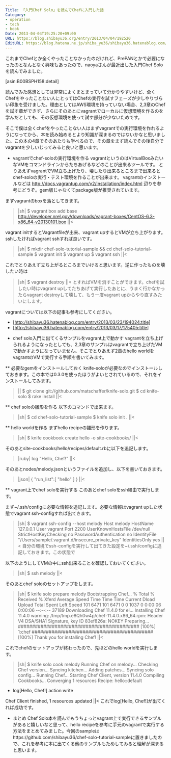 ```yaml
---
Title: 「入門Chef Solo」を読んでChefに入門した話
Category:
- operation
- tech
- book
Date: 2013-04-04T19:25:20+09:00
URL: https://blog.shibayu36.org/entry/2013/04/04/192520
EditURL: https://blog.hatena.ne.jp/shiba_yu36/shibayu36.hatenablog.com/atom/entry/6435988827676198306
---
```


これまでChefとか全くやったことなかったのだけれど、PrePANとかで必要になったのとなんとなく興味もあったので、naoyaさんが最近出した入門Chef Soloを読んでみました。

[asin:B00BSPH158:detail]


読んでみた感想としては非常によくまとまっていて分かりやすいけど、全くChefをやったことない人にとってはChefの実行を試すフェーズが少しやりづらい印象を受けました。理由としてはAWS環境を持っていない場合、2,3章のChefを試す章ができず、さらにそのあとにvagrantでローカルに仮想環境を作るのを学んだとしても、その仮想環境を使って試す部分が少ないためです。

そこで僕は全くchefをやったことない人はまずvagrantでの実行環境を作れるようになってから、本を読み始めるとより知識が深まるのではないかなと思いました。この本の4章でそのあたりも学べるので、その章をまず読んでその後自分でvagrantを少しいじってみると良いと思います。


* vagrantでchef-soloの実行環境を作る
vagrantというのはVirtualBoxみたいなVMをコマンドラインからたちあげるなどのことが出来るツールです。
とりあえずvagrantでVM立ち上げたり、壊したり出来るところまで出来るとchef-soloの実行・テスト環境を作ることが出来ます。
vagrantのインストールなどは http://docs.vagrantup.com/v2/installation/index.html 辺りを参考にどうぞ。gem版じゃなくてpackage版が推奨されています。

まずvagrantのboxを落としてきます。
>|sh|
$ vagrant box add base http://developer.nrel.gov/downloads/vagrant-boxes/CentOS-6.3-x86_64-v20130101.box
||<

vagrant initするとVagrantfileが出来、vagrant upするとVMが立ち上がります。sshしたければvagrant sshすれば良いです。
>|sh|
$ mkdir chef-solo-tutorial-sample && cd chef-solo-tutorial-sample
$ vagrant init
$ vagrant up
$ vagrant ssh
||<

これでとりあえず立ち上がるところまでいけると思います。逆に作ったものを壊したい時は
>|sh|
$ vagrant destroy
||<
とすればVMを消すことができます。chefを試したい時はvagrant upしてたちあげて実行したあとに、うまく行かなかったらvagrant destroyして壊して、もう一度vagrant upからやり直すみたいにします。

vagrantについては以下の記事も参考にしてください。
- [http://shibayu36.hatenablog.com/entry/2013/03/23/194024:title]
- [http://shibayu36.hatenablog.com/entry/2013/03/17/175405:title]


* chef solo入門に出てくるサンプルをvagrant上で動かす
vagrantを立ち上げられるようになったとしても、2,3章のサンプルはvagrantで立ち上げたVMで動かすようになっていません。そこでとりあえず2章のhello worldをvagrantのVMで実行する手順を書いてみます。

** 必要なgemをインストールしておく
knife-soloが必要なのでインストールしておきます。この本では0.3.0を使ったほうがよいとされているので、それをインストールしてみます。

>||
$ git clone git://github.com/matschaffer/knife-solo.git
$ cd knife-solo
$ rake install
||<

** chef soloの雛形を作る
以下のコマンドで出来ます。
>|sh|
$ cd chef-solo-tutorial-sample
$ knife solo init .
||<

** hello worldを作る
まずhello recipeの雛形を作ります。
>|sh|
$ knife cookbook create hello -o site-cookbooks/
||<

そのあとsite-cookbooks/hello/recipes/default.rbに以下を追記します。
>|ruby|
log "Hello, Chef!"
||<

そのあとnodes/melody.jsonというファイルを追加し、以下を書いておきます。
>|json|
{
    "run_list":[
        "hello"
    ]
}
||<

** vagrant上でchef soloを実行する
このあとchef soloをssh経由で実行します。

まず~/.ssh/configに必要な情報を追記します。必要な情報はvagrant upした状態でvagrant ssh-configすれば出てきます。
>|sh|
$ vagrant ssh-config --host melody
Host melody
  HostName 127.0.0.1
  User vagrant
  Port 2200
  UserKnownHostsFile /dev/null
  StrictHostKeyChecking no
  PasswordAuthentication no
  IdentityFile "/Users/sample/.vagrant.d/insecure_private_key"
  IdentitiesOnly yes
||<
自分の環境でssh-configを実行して出てきた設定を~/.ssh/configに追記しておきます。この状態で

以下のようにしてVMの中にssh出来ることを確認しておいてください。
>|sh|
$ ssh melody
||<

そのあとchef soloのセットアップをします。
>|sh|
$ knife solo prepare melody
Bootstrapping Chef...
  % Total    % Received % Xferd  Average Speed   Time    Time     Time  Current
                                 Dload  Upload   Total   Spent    Left  Speed
101  6471  101  6471    0     0   1037      0  0:00:06  0:00:06 --:--:-- 37189
Downloading Chef 11.4.0 for el...
Installing Chef 11.4.0
warning: /tmp/tmp.e8Qh0w4p/chef-11.4.0.x86_64.rpm: Header V4 DSA/SHA1 Signature, key ID 83ef826a: NOKEY
Preparing...                ########################################### [100%]
   1:chef                   ########################################### [100%]
Thank you for installing Chef!
||<

これでchefのセットアップが終わったので、先ほどのhello worldを実行します。
>|sh|
$ knife solo cook melody
Running Chef on melody...
Checking Chef version...
Syncing kitchen...
Adding patches...
Syncing solo config...
Running Chef...
Starting Chef Client, version 11.4.0
Compiling Cookbooks...
Converging 1 resources
Recipe: hello::default
  * log[Hello, Chef!] action write

Chef Client finished, 1 resources updated
||<
これでlog[Hello, Chef!]が出てくれば成功です。

* まとめ
Chef Solo本を読んでもうちょっとvagrant上で実行できるサンプルがあると嬉しいなと思って、hello recipeを参考に手元のvagrantで実行する方法をまとめてみました。今回のsampleはhttps://github.com/shibayu36/chef-solo-tutorial-sampleに置きましたので、これを参考に本に出てくる他のサンプルもためしてみると理解が深まると思います。
